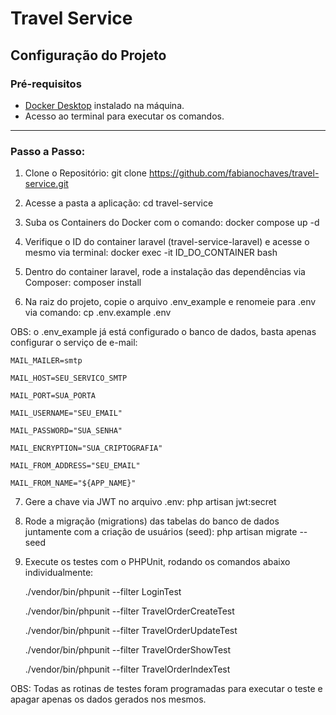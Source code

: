 # Travel Service

## Configuração do Projeto

### Pré-requisitos
- [Docker Desktop](https://www.docker.com/products/docker-desktop) instalado na máquina.
- Acesso ao terminal para executar os comandos.

---

### Passo a Passo:

1) Clone o Repositório: git clone https://github.com/fabianochaves/travel-service.git

2) Acesse a pasta a aplicação: cd travel-service

3) Suba os Containers do Docker com o comando: docker compose up -d

4) Verifique o ID do container laravel (travel-service-laravel) e acesse o mesmo via terminal: docker exec -it ID_DO_CONTAINER bash

5) Dentro do container laravel, rode a instalação das dependências via Composer: composer install

6) Na raiz do projeto, copie o arquivo .env_example e renomeie para .env via comando: cp .env.example .env

OBS: o .env_example já está configurado o banco de dados, basta apenas configurar o serviço de e-mail:

    MAIL_MAILER=smtp

    MAIL_HOST=SEU_SERVICO_SMTP

    MAIL_PORT=SUA_PORTA

    MAIL_USERNAME="SEU_EMAIL"

    MAIL_PASSWORD="SUA_SENHA"

    MAIL_ENCRYPTION="SUA_CRIPTOGRAFIA"

    MAIL_FROM_ADDRESS="SEU_EMAIL"

    MAIL_FROM_NAME="${APP_NAME}"

7) Gere a chave via JWT no arquivo .env: php artisan jwt:secret

8) Rode a migração (migrations) das tabelas do banco de dados juntamente com a criação de usuários (seed): php artisan migrate --seed

9) Execute os testes com o PHPUnit, rodando os comandos abaixo individualmente:

	./vendor/bin/phpunit --filter LoginTest

	./vendor/bin/phpunit --filter TravelOrderCreateTest
    
    ./vendor/bin/phpunit --filter TravelOrderUpdateTest

	./vendor/bin/phpunit --filter TravelOrderShowTest

	./vendor/bin/phpunit --filter TravelOrderIndexTest

OBS: Todas as rotinas de testes foram programadas para executar o teste e apagar apenas os dados gerados nos mesmos.